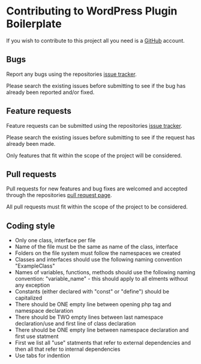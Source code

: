 # Contributing to WordPress Plugin Boilerplate

If you wish to contribute to this project all you need is a [GitHub](https://github.com/) account.

## Bugs

Report any bugs using the repositories [issue tracker](https://github.com/zagm/WordPress-Plugin-Boilerplate/issues).

Please search the existing issues before submitting to see if the bug has already been reported and/or fixed.

## Feature requests

Feature requests can be submitted using the repositories
[issue tracker](https://github.com/zagm/WordPress-Plugin-Boilerplate/issues).

Please search the existing issues before submitting to see if the request has already been made.

Only features that fit within the scope of the project will be considered.

## Pull requests

Pull requests for new features and bug fixes are welcomed and accepted through the repositories
[pull request page](https://github.com/zagm/WordPress-Plugin-Boilerplate/pulls).

All pull requests must fit within the scope of the project to be considered.

## Coding style

* Only one class, interface per file
* Name of the file must be the same as name of the class, interface
* Folders on the file system must follow the namespaces we created
* Classes and interfaces should use the following naming convention "ExampleClass"
* Names of variables, functions, methods should use the following naming convention: "variable_name" - this should apply to all elments without any exception
* Constants (either declared with "const" or "define") should be capitalized
* There should be ONE empty line between opening php tag and namespace declaration
* There should be TWO empty lines between last namespace declaration/use and first line of class declaration
* There should be ONE empty line between namespace declaration and first use statment
* First we list all "use" statments that refer to external dependencies and then all that refer to internal dependencies
* Use tabs for indention